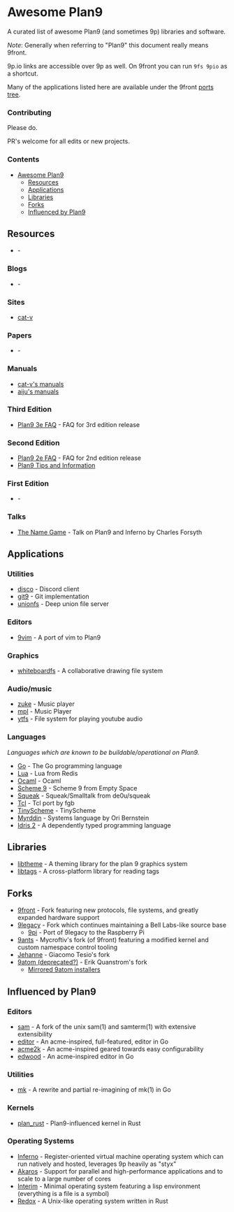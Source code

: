 # Awesome Plan9

A curated list of awesome Plan9 (and sometimes 9p) libraries and software.

_Note_: Generally when referring to "Plan9" this document really means 9front.

9p.io links are accessible over 9p as well. On 9front you can run `9fs 9pio` as a shortcut. 

Many of the applications listed here are available under the 9front [ports tree](https://code.9front.org/hg/ports). 

### Contributing

Please do.

PR's welcome for all edits or new projects. 

### Contents

- [Awesome Plan9](#awesome-plan9)
  - [Resources](#resources)
  - [Applications](#applications)
  - [Libraries](#libraries)
  - [Forks](#forks)
  - [Influenced by Plan9](#influenced-by-plan9)

## Resources

* []() -

### Blogs

* []() -

### Sites

* [cat-v](http://cat-v.org)

### Papers

* []() -

### Manuals

* [cat-v's manuals](http://man.cat-v.org/9front/)
* [aiju's manuals](http://man.aiju.de/)

### Third Edition

* [Plan9 3e FAQ](http://www.fywss.com/plan9/plan9v3faq.html) - FAQ for 3rd edition release

### Second Edition

* [Plan9 2e FAQ](http://www.fywss.com/plan9/plan9v2faq.html) - FAQ for 2nd edition release
* [Plan9 Tips and Information](http://www.fywss.com/plan9/info/)

### First Edition

* []() -

### Talks

* [The Name Game](https://youtu.be/3d1SHOCCDn0) - Talk on Plan9 and Inferno by Charles Forsyth

## Applications

### Utilities

* [disco](https://bitbucket.org/henesy/disco) - Discord client
* [git9](https://github.com/oridb/git9) - Git implementation
* [unionfs](https://github.com/okvik/unionfs) - Deep union file server

### Editors

* [9vim](https://vmsplice.net/9vim.html) - A port of vim to Plan9

### Graphics

* [whiteboardfs](https://git.sr.ht/~amavect/whiteboardfs) - A collaborative drawing file system

### Audio/music

* [zuke](https://github.com/ftrvxmtrx/zuke) - Music player
* [mpl](https://github.com/majiru/mpl) - Music Player
* [ytfs](https://github.com/majiru/ytfs) - File system for playing youtube audio

### Languages

*Languages which are known to be buildable/operational on Plan9.*

* [Go](https://golang.org/) - The Go programming language
* [Lua](http://download.redis.io/releases/redis-3.0.1.tar.gz) - Lua from Redis
* [Ocaml](http://caml.inria.fr/pub/distrib/ocaml-4.07/ocaml-4.07.1.tar.gz) - Ocaml
* [Scheme 9](http://t3x.org/s9fes/s9fes-20180823.tgz) - Scheme 9 from Empty Space
* [Squeak](https://bitbucket.org/henesy/squeak) - Squeak/Smalltalk from de0u/squeak
* [Tcl](https://9p.io/sources/contrib/fgb/root/sys/src/cmd/tcl/) - Tcl port by fgb
* [TinyScheme](https://download.sourceforge.net/tinyscheme/tinyscheme-1.41.tar.gz) - TinyScheme
* [Myrddin](https://bitbucket.org/oridb/mc) - Systems language by Ori Bernstein
* [Idris 2](https://github.com/ftrvxmtrx/idris2) - A dependently typed programming language

## Libraries

* [libtheme](https://bitbucket.org/mischief/libtheme) - A theming library for the plan 9 graphics system
* [libtags](https://github.com/ftrvxmtrx/libtags) - A cross-platform library for reading tags

## Forks

* [9front](http://9front.org/) - Fork featuring new protocols, file systems, and greatly expanded hardware support
* [9legacy](http://9legacy.org/) - Fork which continues maintaining a Bell Labs-like source base
  * [9pi](https://9p.io/sources/contrib/miller/) - Port of 9legacy to the Raspberry Pi
* [9ants](http://9gridchan.org/) - Mycroftiv's fork (of 9front) featuring a modified kernel and custom namespace control tooling
* [Jehanne](http://jehanne.io/) - Giacomo Tesio's fork
* [9atom (deprecated?)](http://www.9atom.org/) - Erik Quanstrom's fork
  * [Mirrored 9atom installers](http://mirror.postnix.pw/9atom/INSTALLERS/)

## Influenced by Plan9

### Editors

* [sam](https://github.com/deadpixi/sam) - A fork of the unix sam(1) and samterm(1) with extensive extensibility
* [editor](https://github.com/jmigpin/editor) - An acme-inspired, full-featured, editor in Go
* [acme2k](https://github.com/karahobny/acme2k) - An acme-inspired geared towards easy configurability
* [edwood](https://github.com/rjkroege/edwood) - An acme-inspired editor in Go

### Utilities

* [mk](https://github.com/dcjones/mk) - A rewrite and partial re-imagining of mk(1) in Go

### Kernels

* [plan_rust](https://github.com/TheEnbyperor/plan_rust) - Plan9-influenced kernel in Rust

### Operating Systems

* [Inferno](http://www.vitanuova.com/inferno/) - Register-oriented virtual machine operating system which can run natively and hosted, leverages 9p heavily as "styx"
* [Akaros](http://www.akaros.org/akaros-web/news.php) - Support for parallel and high-performance applications and to scale to a large number of cores
* [Interim](http://interim.mntmn.com/) - Minimal operating system featuring a lisp environment (everything is a file is a symbol)
* [Redox](https://www.redox-os.org/) - A Unix-like operating system written in Rust
